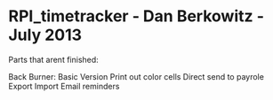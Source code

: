 RPI_timetracker - Dan Berkowitz - July 2013
===============

Parts that arent finished:
    

Back Burner:
    Basic Version
    Print out color cells
    Direct send to payrole
    Export Import 
    Email reminders